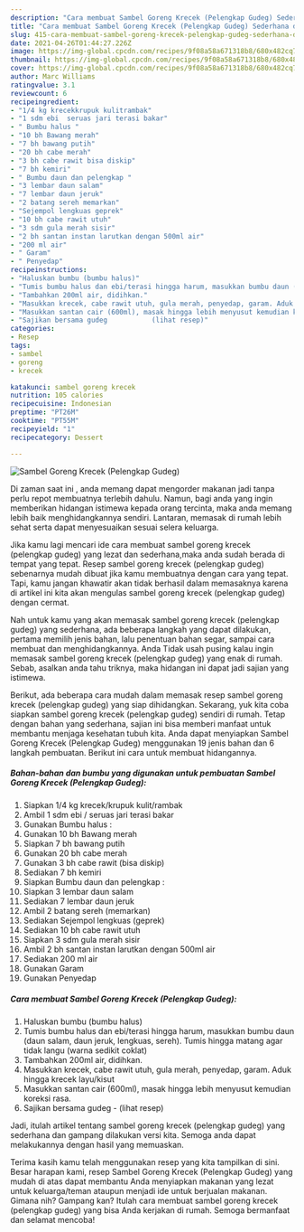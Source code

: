 ```yaml
---
description: "Cara membuat Sambel Goreng Krecek (Pelengkap Gudeg) Sederhana dan Mudah Dibuat"
title: "Cara membuat Sambel Goreng Krecek (Pelengkap Gudeg) Sederhana dan Mudah Dibuat"
slug: 415-cara-membuat-sambel-goreng-krecek-pelengkap-gudeg-sederhana-dan-mudah-dibuat
date: 2021-04-26T01:44:27.226Z
image: https://img-global.cpcdn.com/recipes/9f08a58a671318b8/680x482cq70/sambel-goreng-krecek-pelengkap-gudeg-foto-resep-utama.jpg
thumbnail: https://img-global.cpcdn.com/recipes/9f08a58a671318b8/680x482cq70/sambel-goreng-krecek-pelengkap-gudeg-foto-resep-utama.jpg
cover: https://img-global.cpcdn.com/recipes/9f08a58a671318b8/680x482cq70/sambel-goreng-krecek-pelengkap-gudeg-foto-resep-utama.jpg
author: Marc Williams
ratingvalue: 3.1
reviewcount: 6
recipeingredient:
- "1/4 kg krecekkrupuk kulitrambak"
- "1 sdm ebi  seruas jari terasi bakar"
- " Bumbu halus "
- "10 bh Bawang merah"
- "7 bh bawang putih"
- "20 bh cabe merah"
- "3 bh cabe rawit bisa diskip"
- "7 bh kemiri"
- " Bumbu daun dan pelengkap "
- "3 lembar daun salam"
- "7 lembar daun jeruk"
- "2 batang sereh memarkan"
- "Sejempol lengkuas geprek"
- "10 bh cabe rawit utuh"
- "3 sdm gula merah sisir"
- "2 bh santan instan larutkan dengan 500ml air"
- "200 ml air"
- " Garam"
- " Penyedap"
recipeinstructions:
- "Haluskan bumbu (bumbu halus)"
- "Tumis bumbu halus dan ebi/terasi hingga harum, masukkan bumbu daun (daun salam, daun jeruk, lengkuas, sereh). Tumis hingga matang agar tidak langu (warna sedikit coklat)"
- "Tambahkan 200ml air, didihkan."
- "Masukkan krecek, cabe rawit utuh, gula merah, penyedap, garam. Aduk hingga krecek layu/kisut"
- "Masukkan santan cair (600ml), masak hingga lebih menyusut kemudian koreksi rasa."
- "Sajikan bersama gudeg           (lihat resep)"
categories:
- Resep
tags:
- sambel
- goreng
- krecek

katakunci: sambel goreng krecek 
nutrition: 105 calories
recipecuisine: Indonesian
preptime: "PT26M"
cooktime: "PT55M"
recipeyield: "1"
recipecategory: Dessert

---
```



![Sambel Goreng Krecek (Pelengkap Gudeg)](https://img-global.cpcdn.com/recipes/9f08a58a671318b8/680x482cq70/sambel-goreng-krecek-pelengkap-gudeg-foto-resep-utama.jpg)

Di zaman  saat ini , anda memang dapat mengorder makanan jadi tanpa perlu repot membuatnya terlebih dahulu. Namun, bagi anda yang ingin memberikan hidangan istimewa kepada orang tercinta, maka anda memang lebih baik menghidangkannya sendiri. Lantaran, memasak di rumah lebih sehat serta dapat menyesuaikan sesuai selera keluarga.

Jika kamu lagi mencari ide cara membuat sambel goreng krecek (pelengkap gudeg) yang lezat dan sederhana,maka anda sudah berada di tempat yang tepat. Resep sambel goreng krecek (pelengkap gudeg)  sebenarnya mudah dibuat jika kamu membuatnya dengan cara yang tepat. Tapi, kamu jangan khawatir akan tidak berhasil dalam memasaknya 
karena di artikel ini kita akan mengulas sambel goreng krecek (pelengkap gudeg) dengan cermat.  



Nah untuk kamu yang akan memasak sambel goreng krecek (pelengkap gudeg) yang sederhana, ada beberapa langkah yang dapat dilakukan, pertama memilih jenis bahan, lalu penentuan bahan segar, sampai cara membuat dan menghidangkannya. Anda Tidak usah pusing kalau ingin memasak sambel goreng krecek (pelengkap gudeg) yang enak di rumah. Sebab, asalkan anda  tahu triknya, maka hidangan ini dapat jadi sajian yang istimewa.

Berikut, ada beberapa cara mudah dalam memasak resep sambel goreng krecek (pelengkap gudeg) yang siap dihidangkan. Sekarang, yuk kita coba siapkan sambel goreng krecek (pelengkap gudeg) sendiri di rumah. Tetap dengan bahan yang sederhana, sajian ini bisa memberi manfaat untuk membantu menjaga kesehatan tubuh kita. Anda dapat menyiapkan Sambel Goreng Krecek (Pelengkap Gudeg) menggunakan 19 jenis bahan dan 6 langkah pembuatan. Berikut ini cara untuk membuat hidangannya.

<!--inarticleads1-->

##### Bahan-bahan dan bumbu yang digunakan untuk pembuatan Sambel Goreng Krecek (Pelengkap Gudeg):

1. Siapkan 1/4 kg krecek/krupuk kulit/rambak
1. Ambil 1 sdm ebi / seruas jari terasi bakar
1. Gunakan  Bumbu halus :
1. Gunakan 10 bh Bawang merah
1. Siapkan 7 bh bawang putih
1. Gunakan 20 bh cabe merah
1. Gunakan 3 bh cabe rawit (bisa diskip)
1. Sediakan 7 bh kemiri
1. Siapkan  Bumbu daun dan pelengkap :
1. Siapkan 3 lembar daun salam
1. Sediakan 7 lembar daun jeruk
1. Ambil 2 batang sereh (memarkan)
1. Sediakan Sejempol lengkuas (geprek)
1. Sediakan 10 bh cabe rawit utuh
1. Siapkan 3 sdm gula merah sisir
1. Ambil 2 bh santan instan larutkan dengan 500ml air
1. Sediakan 200 ml air
1. Gunakan  Garam
1. Gunakan  Penyedap




<!--inarticleads2-->

##### Cara membuat Sambel Goreng Krecek (Pelengkap Gudeg):

1. Haluskan bumbu (bumbu halus)
1. Tumis bumbu halus dan ebi/terasi hingga harum, masukkan bumbu daun (daun salam, daun jeruk, lengkuas, sereh). Tumis hingga matang agar tidak langu (warna sedikit coklat)
1. Tambahkan 200ml air, didihkan.
1. Masukkan krecek, cabe rawit utuh, gula merah, penyedap, garam. Aduk hingga krecek layu/kisut
1. Masukkan santan cair (600ml), masak hingga lebih menyusut kemudian koreksi rasa.
1. Sajikan bersama gudeg -           (lihat resep)




Jadi, itulah artikel tentang  sambel goreng krecek (pelengkap gudeg)  yang sederhana dan gampang dilakukan versi kita. Semoga anda dapat melakukannya dengan hasil yang memuaskan. 

Terima kasih kamu telah menggunakan resep yang kita tampilkan di sini. Besar harapan kami, resep  Sambel Goreng Krecek (Pelengkap Gudeg) yang mudah di atas dapat membantu Anda menyiapkan makanan yang lezat untuk keluarga/teman ataupun menjadi ide untuk berjualan makanan. Gimana nih? Gampang kan? Itulah cara membuat sambel goreng krecek (pelengkap gudeg) yang bisa Anda kerjakan di rumah. Semoga bermanfaat dan selamat mencoba!


